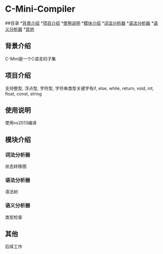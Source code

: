 # C-Mini-Compiler 
##目录
*[背景介绍](#背景介绍)
*[项目介绍](#项目介绍)
*[使用说明](#使用说明)
*[模块介绍](#模块介绍)
  *[词法分析器](#词法分析器)
  *[语法分析器](#语法分析器)
  *[语义分析器](#语义分析器)
*[其他](#其他)

<a name = "背景介绍"></a>
## 背景介绍
C-Mini是一个C语言的子集

<a name = "项目介绍"></a>
## 项目介绍
支持整型, 浮点型, 字符型, 字符串类型关键字有if, else, while, return, void, int, float, const, string

<a name = "使用说明"></a>
## 使用说明
使用vs2013编译

<a name = "模块介绍"></a>
## 模块介绍

<a name = "词法分析器"></a>
### 词法分析器
状态转移图

<a name = "语法分析器"></a>
### 语法分析器
语法树

<a nanme = "语义分析器"></a>
### 语义分析器
类型检查

<a name = "其他"></a>
## 其他
后续工作
